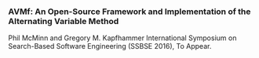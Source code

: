 ### AVMf: An Open-Source Framework and Implementation of the Alternating Variable Method
Phil McMinn and Gregory M. Kapfhammer
International Symposium on Search-Based Software Engineering (SSBSE 2016), To Appear.